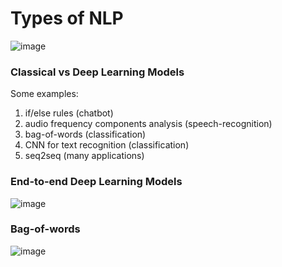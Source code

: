 # Types of NLP

![image](https://drive.google.com/uc?export=view&id=1mSdyVlldJjhASIYea2Wha5nlYmdOaX64)

### Classical vs Deep Learning Models

Some examples:

1. if/else rules (chatbot)
2. audio frequency components analysis 
(speech-recognition)
3. bag-of-words (classification)
4. CNN for text recognition (classification)
5. seq2seq (many applications)

### End-to-end Deep Learning Models

![image](https://drive.google.com/uc?export=view&id=1h8RATlNMAeXBqlqhef2s1mf1oY7UTVH-)

### Bag-of-words

![image](https://drive.google.com/uc?export=view&id=1lp5d3NniglY5u8zRiDNT9LnTStMOcv9Z)